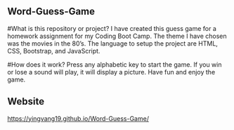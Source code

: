 ## Word-Guess-Game
#What is this repository or project? 
I have created this guess game for a homework assignment for my Coding Boot Camp.
The theme I have chosen was the movies in the 80’s.
The language to setup the project are HTML, CSS, Bootstrap, and JavaScript.

#How does it work?
Press any alphabetic key to start the game.
If you win or lose a sound will play, it will display a picture.
Have fun and enjoy the game.

## Website 
https://yingvang19.github.io/Word-Guess-Game/
